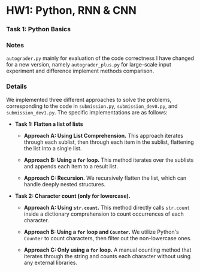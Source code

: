 # HW1: Python, RNN & CNN

### Task 1: Python Basics


### Notes
`autograder.py` mainly for evaluation of the code correctness
I have changed for a new version, namely `autograder_plus.py` for large-scale input experiment and difference implement methods comparison.


### Details

We implemented three different approaches to solve the problems, corresponding to the code in `submission.py`, `submission_dev0.py`, and `submission_dev1.py`. The specific implementations are as follows:

- **Task 1: Flatten a list of lists**
  - **Approach A: Using List Comprehension.** This approach iterates through each sublist, then through each item in the sublist, flattening the list into a single list.
  
  - **Approach B: Using a `for` loop.** This method iterates over the sublists and appends each item to a result list.
  
  - **Approach C: Recursion.** We recursively flatten the list, which can handle deeply nested structures.

- **Task 2: Character count (only for lowercase).**
  - **Approach A: Using `str.count`.** This method directly calls `str.count` inside a dictionary comprehension to count occurrences of each character.
  
  - **Approach B: Using a `for` loop and `Counter`.** We utilize Python's `Counter` to count characters, then filter out the non-lowercase ones.
  
  - **Approach C: Only using a `for` loop.** A manual counting method that iterates through the string and counts each character without using any external libraries.
